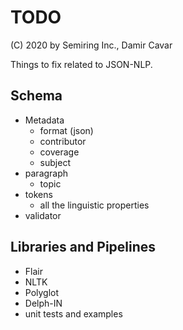 # TODO

(C) 2020 by Semiring Inc., Damir Cavar

Things to fix related to JSON-NLP.


## Schema

- Metadata
    - format (json)
    - contributor
    - coverage
    - subject
- paragraph
    - topic
- tokens
    - all the linguistic properties
- validator


## Libraries and Pipelines

- Flair
- NLTK
- Polyglot
- Delph-IN
- unit tests and examples

